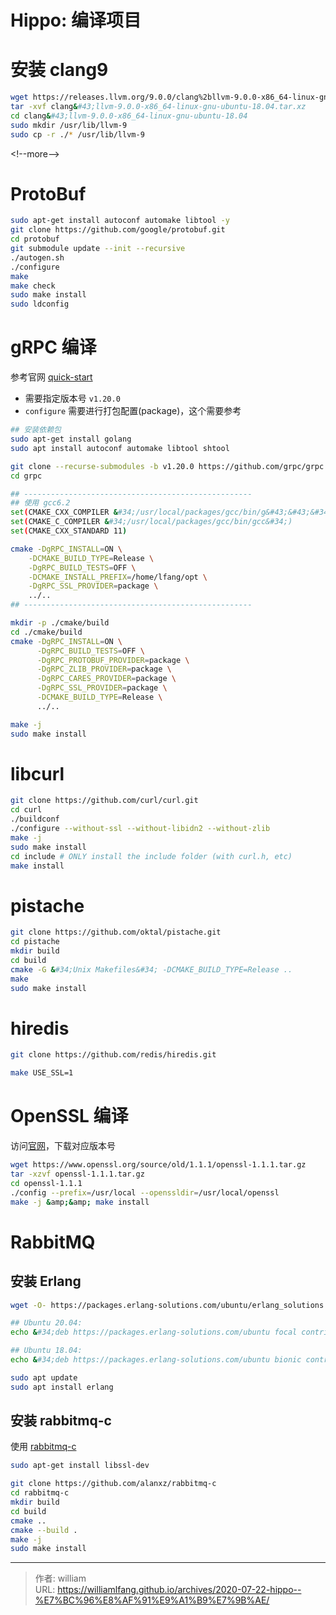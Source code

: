 # Hippo: 编译项目


# 安装 clang9

```bash
wget https://releases.llvm.org/9.0.0/clang%2bllvm-9.0.0-x86_64-linux-gnu-ubuntu-18.04.tar.xz
tar -xvf clang&#43;llvm-9.0.0-x86_64-linux-gnu-ubuntu-18.04.tar.xz
cd clang&#43;llvm-9.0.0-x86_64-linux-gnu-ubuntu-18.04
sudo mkdir /usr/lib/llvm-9
sudo cp -r ./* /usr/lib/llvm-9
```
&lt;!--more--&gt;

# ProtoBuf

```bash
sudo apt-get install autoconf automake libtool -y
git clone https://github.com/google/protobuf.git
cd protobuf
git submodule update --init --recursive
./autogen.sh
./configure
make
make check
sudo make install
sudo ldconfig
```





# gRPC 编译

参考官网 [quick-start](https://grpc.io/docs/languages/cpp/quickstart/)

- 需要指定版本号 `v1.20.0`
- `configure` 需要进行打包配置(package)，这个需要参考



```bash
## 安装依赖包
sudo apt-get install golang
sudo apt install autoconf automake libtool shtool

git clone --recurse-submodules -b v1.20.0 https://github.com/grpc/grpc
cd grpc

## ---------------------------------------------------
## 使用 gcc6.2
set(CMAKE_CXX_COMPILER &#34;/usr/local/packages/gcc/bin/g&#43;&#43;&#34;)
set(CMAKE_C_COMPILER &#34;/usr/local/packages/gcc/bin/gcc&#34;)
set(CMAKE_CXX_STANDARD 11)

cmake -DgRPC_INSTALL=ON \
    -DCMAKE_BUILD_TYPE=Release \
    -DgRPC_BUILD_TESTS=OFF \
    -DCMAKE_INSTALL_PREFIX=/home/lfang/opt \
    -DgRPC_SSL_PROVIDER=package \
    ../..
## ---------------------------------------------------

mkdir -p ./cmake/build
cd ./cmake/build
cmake -DgRPC_INSTALL=ON \
	  -DgRPC_BUILD_TESTS=OFF \
	  -DgRPC_PROTOBUF_PROVIDER=package \
	  -DgRPC_ZLIB_PROVIDER=package \
	  -DgRPC_CARES_PROVIDER=package \
	  -DgRPC_SSL_PROVIDER=package \
	  -DCMAKE_BUILD_TYPE=Release \
	  ../..

make -j
sudo make install
```

# libcurl

```bash
git clone https://github.com/curl/curl.git
cd curl
./buildconf
./configure --without-ssl --without-libidn2 --without-zlib
make -j
sudo make install
cd include # ONLY install the include folder (with curl.h, etc)
make install
```

# pistache

```bash
git clone https://github.com/oktal/pistache.git
cd pistache
mkdir build
cd build
cmake -G &#34;Unix Makefiles&#34; -DCMAKE_BUILD_TYPE=Release ..
make
sudo make install
```

# hiredis

```bash
git clone https://github.com/redis/hiredis.git

make USE_SSL=1
```



# OpenSSL 编译

访问[官网](https://www.openssl.org/source/old/)，下载对应版本号

```bash
wget https://www.openssl.org/source/old/1.1.1/openssl-1.1.1.tar.gz
tar -xzvf openssl-1.1.1.tar.gz
cd openssl-1.1.1
./config --prefix=/usr/local --openssldir=/usr/local/openssl
make -j &amp;&amp; make install
```

# RabbitMQ

## 安装 Erlang

```bash
wget -O- https://packages.erlang-solutions.com/ubuntu/erlang_solutions.asc | sudo apt-key add -

## Ubuntu 20.04:
echo &#34;deb https://packages.erlang-solutions.com/ubuntu focal contrib&#34; | sudo tee /etc/apt/sources.list.d/rabbitmq.list

## Ubuntu 18.04:
echo &#34;deb https://packages.erlang-solutions.com/ubuntu bionic contrib&#34; | sudo tee /etc/apt/sources.list.d/rabbitmq.list

sudo apt update
sudo apt install erlang
```



## 安装 rabbitmq-c

使用 [rabbitmq-c](https://github.com/alanxz/rabbitmq-c)

```bash
sudo apt-get install libssl-dev

git clone https://github.com/alanxz/rabbitmq-c
cd rabbitmq-c
mkdir build
cd build
cmake ..
cmake --build .
make -j
sudo make install
```



---

> 作者: william  
> URL: https://williamlfang.github.io/archives/2020-07-22-hippo--%E7%BC%96%E8%AF%91%E9%A1%B9%E7%9B%AE/  


